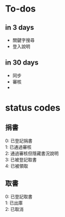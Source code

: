 # To-dos
## in 3 days
- 關鍵字搜尋
- 登入說明
## in 30 days
- 同步
- 審核
- 
# status codes
## 捐書
0: 已登記捐書\
1: 已通過審核\
2: 通過審核但隱藏書況說明\
3: 已被登記取書\
4: 已被領取

## 取書
0: 已登記取書\
1: 已出庫\
2: 已取消